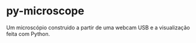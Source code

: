 # py-microscope
Um microscópio construido a partir de uma webcam USB e a visualização feita com Python.
